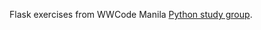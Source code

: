 Flask exercises from WWCode Manila [Python study group](https://wwcodemanila.github.io/WWCodeManila-Python/#/).

